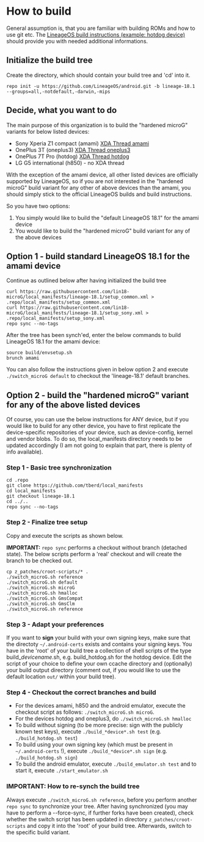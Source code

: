 # How to build
General assumption is, that you are familiar with building ROMs and how to use git etc.
The [LineageOS build instructions (example: hotdog device)](https://wiki.lineageos.org/devices/hotdog/build) should provide you with needed additional informations.

## Initialize the build tree
Create the directory, which should contain your build tree and 'cd' into it.
```Shell session
repo init -u https://github.com/LineageOS/android.git -b lineage-18.1 --groups=all,-notdefault,-darwin,-mips
```

## Decide, what you want to do
The main purpose of this organization is to build the "hardened microG" variants for below listed devices:
- Sony Xperia Z1 compact (amami) [XDA Thread amami](https://forum.xda-developers.com/t/rom-unofficial-11-0-signed-ota-lineage-os-18-1-for-xperia-z1-compact.4199113/)
- OnePlus 3T (oneplus3) [XDA Thread oneplus3](https://forum.xda-developers.com/t/rom-unofficial-11-0-microg-signed-hardened-lineageos-18-1-oneplus-3-3t.4347693/)
- OnePlus 7T Pro (hotdog) [XDA Thread hotdog](https://forum.xda-developers.com/t/rom-unofficial-11-0-microg-signed-hardened-lineageos-18-1-oneplus-7t-pro.4335053/)
- LG G5 international (h850) - no XDA thread

With the exception of the amami device, all other listed devices are officially supported by LineageOS, so if you are not interested in the "hardened microG" 
build variant for any other of above devices than the amami, you should simply stick to the official LineageOS builds and build instructions. 

So you have two options:
1. You simply would like to build the "default LineageOS 18.1" for the amami device
2. You would like to build the "hardened microG" build variant for any of the above devices

## Option 1 - build standard LineageOS 18.1 for the amami device
Continue as outlined below after having initialized the build tree
```Shell session
curl https://raw.githubusercontent.com/lin18-microG/local_manifests/lineage-18.1/setup_common.xml > .repo/local_manifests/setup_common.xml
curl https://raw.githubusercontent.com/lin18-microG/local_manifests/lineage-18.1/setup_sony.xml > .repo/local_manifests/setup_sony.xml
repo sync --no-tags
```
After the tree has been synch'ed, enter the below commands to build LineageOS 18.1 for the amami device:
```Shell session
source build/envsetup.sh
brunch amami
```
You can also follow the instructions given in below option 2 and execute `./switch_microG default` to checkout the 'lineage-18.1' default branches.

## Option 2 - build the "hardened microG" variant for any of the above listed devices
Of course, you can use the below instructions for ANY device, but if you would like to build for any other device, 
you have to first replicate the device-specific repositories of your device, such as device-config, kernel and vendor blobs. 
To do so, the local_manifests directory needs to be updated accordingly (I am not going to explain that part, there is plenty of info available).

### Step 1 - Basic tree synchronization
```Shell session
cd .repo
git clone https://github.com/tberd/local_manifests 
cd local_manifests 
git checkout lineage-18.1
cd ../.. 
repo sync --no-tags
```

### Step 2 - Finalize tree setup
Copy and execute the scripts as shown below. 

**IMPORTANT:** `repo sync` performs a checkout without branch (detached state). 
The below scripts perform a 'real' checkout and will create the branch to be checked out. 
```Shell session
cp z_patches/croot-scripts/* .
./switch_microG.sh reference
./switch_microG.sh default
./switch_microG.sh microG
./switch_microG.sh hmalloc
./switch_microG.sh GmsCompat
./switch_microG.sh GmsClm
./switch_microG.sh reference
```

### Step 3 - Adapt your preferences
If you want to **sign** your build with your own signing keys, make sure that the directoty `~/.android-certs` exists and contains your signing keys.
You have in the 'root' of your build tree a collection of shell scripts of the type build_*devicename*.sh, e.g. build_hotdog.sh for the hotdog device.
Edit the script of your choice to define your own ccache directory and (optionally) your build output directory (comment out, if you would like to use 
the default location `out/` within your build tree).

### Step 4 - Checkout the correct branches and build
- For the devices amami, h850 and the android emulator, execute the checkout script as follows: `./switch_microG.sh microG`.
- For the devices hotdog and oneplus3, do `./switch_microG.sh hmalloc`
- To build without signing (to be more precise: sign with the publicly known test keys), execute `./build_*device*.sh test` (e.g. `./build_hotdog.sh test`)
- To build using your own signing key (which must be present in `~/.android-certs` !), execute `./build_*device*.sh sign` (e.g. `./build_hotdog.sh sign`)
- To build the android emulator, execute `./build_emulator.sh test` and to start it, execute `./start_emulator.sh`

### IMPORTANT: How to re-synch the build tree
Always execute `./switch_microG.sh reference`, before you perform another `repo sync` to synchronize your tree.
After having synchronized (you may have to perform a --force-sync, if further forks have been created), check whether the switch script has been updated in directory `z_patches/croot-scripts` and copy it into the 'root' of your build tree. Afterwards, switch to the specific build variant. 
